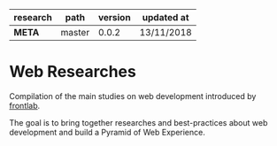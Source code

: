research                   | path                    | version | updated at
---------------------------|-------------------------|---------|-------------
**META**                   | master                  | 0.0.2   | 13/11/2018

# Web Researches #

Compilation of the main studies on web development introduced by [frontlab](https://faelplg.github.io/frontlab/).

The goal is to bring together researches and best-practices about web development and build a Pyramid of Web Experience. 
